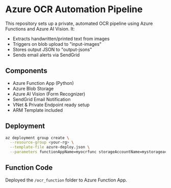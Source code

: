 # Azure OCR Automation Pipeline

This repository sets up a private, automated OCR pipeline using Azure Functions and Azure AI Vision. It:
- Extracts handwritten/printed text from images
- Triggers on blob upload to "input-images"
- Stores output JSON to "output-jsons"
- Sends email alerts via SendGrid

##  Components
- Azure Function App (Python)
- Azure Blob Storage
- Azure AI Vision (Form Recognizer)
- SendGrid Email Notification
- VNet & Private Endpoint ready setup
- ARM Template included

##  Deployment

```bash
az deployment group create \
  --resource-group <your-rg> \
  --template-file azure-deploy.json \
  --parameters functionAppName=myocrfunc storageAccountName=mystorageacct cognitiveAccountName=myvisionacct
```

## Function Code

Deployed the `/ocr_function` folder to Azure Function App.
